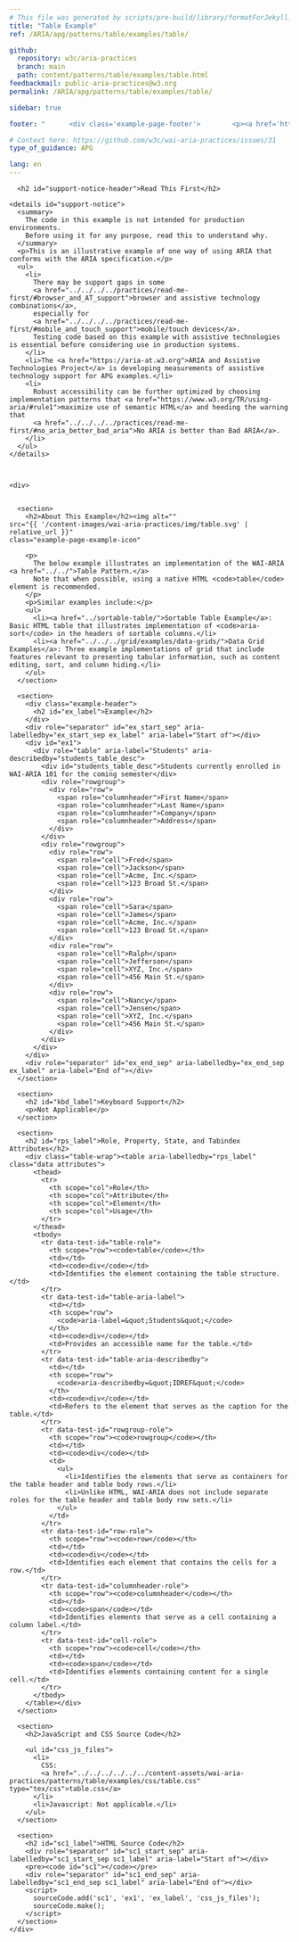 ```yaml
---
# This file was generated by scripts/pre-build/library/formatForJekyll.js
title: "Table Example"
ref: /ARIA/apg/patterns/table/examples/table/

github:
  repository: w3c/aria-practices
  branch: main
  path: content/patterns/table/examples/table.html
feedbackmail: public-aria-practices@w3.org
permalink: /ARIA/apg/patterns/table/examples/table/

sidebar: true

footer: "      <div class='example-page-footer'>        <p><a href='https://github.com/w3c/aria-practices/projects/16'>View issues related to this example</a></p>        <p>Page last updated: 24 October 2023</p>      </div>    "

# Context here: https://github.com/w3c/wai-aria-practices/issues/31
type_of_guidance: APG

lang: en
---
```

<meta charset="utf-8" />
<meta name="viewport" content="width=device-width, initial-scale=1.0" />
<title>Table Example</title>

<script src="../../../../../../content-assets/wai-aria-practices/shared/js/examples.js"></script>
<script src="../../../../../../content-assets/wai-aria-practices/shared/js/highlight.pack.js"></script>
<script src="../../../../../../content-assets/wai-aria-practices/shared/js/app.js"></script>
<script src="../../../../../../content-assets/wai-aria-practices/shared/js/skipto.js"></script>

<link
  href="../../../../../../content-assets/wai-aria-practices/patterns/table/examples/css/table.css"
  rel="stylesheet"
/>


<link 
  rel="stylesheet"
  href="{{ '/content-assets/wai-aria-practices/styles.css' | relative_url }}"
>
<!-- Code highlighting styles -->
<link 
  rel="stylesheet"
  href="{{ '/content-assets/wai-aria-practices/shared/css/github.css' | relative_url }}"
>

<script>
const addBodyClass = undefined;
const enableSidebar = true;
if (addBodyClass) document.body.classList.add(addBodyClass);
if (enableSidebar) document.body.classList.add('has-sidebar');
</script>
    

<script>
    const parentPage = window.location.pathname.match(
      /\/(patterns|practices|about)\//
    )?.[1];
    if (parentPage) {
      const parentHref = 'a[href*="' + parentPage + '"]';
      document.querySelector(parentHref).classList.add('active');
    }
  </script>
<div>

      <h2 id="support-notice-header">Read This First</h2>
      
    <details id="support-notice">
      <summary>
        The code in this example is not intended for production environments.
        Before using it for any purpose, read this to understand why.
      </summary>
      <p>This is an illustrative example of one way of using ARIA that conforms with the ARIA specification.</p>
      <ul>
        <li>
          There may be support gaps in some
          <a href="../../../../practices/read-me-first/#browser_and_AT_support">browser and assistive technology combinations</a>,
          especially for
          <a href="../../../../practices/read-me-first/#mobile_and_touch_support">mobile/touch devices</a>.
          Testing code based on this example with assistive technologies is essential before considering use in production systems.
        </li>
        <li>The <a href="https://aria-at.w3.org">ARIA and Assistive Technologies Project</a> is developing measurements of assistive technology support for APG examples.</li>
        <li>
          Robust accessibility can be further optimized by choosing implementation patterns that <a href="https://www.w3.org/TR/using-aria/#rule1">maximize use of semantic HTML</a> and heeding the warning that
          <a href="../../../../practices/read-me-first/#no_aria_better_bad_aria">No ARIA is better than Bad ARIA</a>.
        </li>
      </ul>
    </details>
  
    
    
    <div>
      

      <section>
        <h2>About This Example</h2><img alt=""
    src="{{ '/content-images/wai-aria-practices/img/table.svg' | relative_url }}"
    class="example-page-example-icon"
  >
        <p>
          The below example illustrates an implementation of the WAI-ARIA <a href="../../">Table Pattern.</a>
          Note that when possible, using a native HTML <code>table</code> element is recommended.
        </p>
        <p>Similar examples include:</p>
        <ul>
          <li><a href="../sortable-table/">Sortable Table Example</a>: Basic HTML table that illustrates implementation of <code>aria-sort</code> in the headers of sortable columns.</li>
          <li><a href="../../../grid/examples/data-grids/">Data Grid Examples</a>: Three example implementations of grid that include features relevant to presenting tabular information, such as content editing, sort, and column hiding.</li>
        </ul>
      </section>

      <section>
        <div class="example-header">
          <h2 id="ex_label">Example</h2>
        </div>
        <div role="separator" id="ex_start_sep" aria-labelledby="ex_start_sep ex_label" aria-label="Start of"></div>
        <div id="ex1">
          <div role="table" aria-label="Students" aria-describedby="students_table_desc">
            <div id="students_table_desc">Students currently enrolled in WAI-ARIA 101 for the coming semester</div>
            <div role="rowgroup">
              <div role="row">
                <span role="columnheader">First Name</span>
                <span role="columnheader">Last Name</span>
                <span role="columnheader">Company</span>
                <span role="columnheader">Address</span>
              </div>
            </div>
            <div role="rowgroup">
              <div role="row">
                <span role="cell">Fred</span>
                <span role="cell">Jackson</span>
                <span role="cell">Acme, Inc.</span>
                <span role="cell">123 Broad St.</span>
              </div>
              <div role="row">
                <span role="cell">Sara</span>
                <span role="cell">James</span>
                <span role="cell">Acme, Inc.</span>
                <span role="cell">123 Broad St.</span>
              </div>
              <div role="row">
                <span role="cell">Ralph</span>
                <span role="cell">Jefferson</span>
                <span role="cell">XYZ, Inc.</span>
                <span role="cell">456 Main St.</span>
              </div>
              <div role="row">
                <span role="cell">Nancy</span>
                <span role="cell">Jensen</span>
                <span role="cell">XYZ, Inc.</span>
                <span role="cell">456 Main St.</span>
              </div>
            </div>
          </div>
        </div>
        <div role="separator" id="ex_end_sep" aria-labelledby="ex_end_sep ex_label" aria-label="End of"></div>
      </section>

      <section>
        <h2 id="kbd_label">Keyboard Support</h2>
        <p>Not Applicable</p>
      </section>

      <section>
        <h2 id="rps_label">Role, Property, State, and Tabindex Attributes</h2>
        <div class="table-wrap"><table aria-labelledby="rps_label" class="data attributes">
          <thead>
            <tr>
              <th scope="col">Role</th>
              <th scope="col">Attribute</th>
              <th scope="col">Element</th>
              <th scope="col">Usage</th>
            </tr>
          </thead>
          <tbody>
            <tr data-test-id="table-role">
              <th scope="row"><code>table</code></th>
              <td></td>
              <td><code>div</code></td>
              <td>Identifies the element containing the table structure.</td>
            </tr>
            <tr data-test-id="table-aria-label">
              <td></td>
              <th scope="row">
                <code>aria-label=&quot;Students&quot;</code>
              </th>
              <td><code>div</code></td>
              <td>Provides an accessible name for the table.</td>
            </tr>
            <tr data-test-id="table-aria-describedby">
              <td></td>
              <th scope="row">
                <code>aria-describedby=&quot;IDREF&quot;</code>
              </th>
              <td><code>div</code></td>
              <td>Refers to the element that serves as the caption for the table.</td>
            </tr>
            <tr data-test-id="rowgroup-role">
              <th scope="row"><code>rowgroup</code></th>
              <td></td>
              <td><code>div</code></td>
              <td>
                <ul>
                  <li>Identifies the elements that serve as containers for the table header and table body rows.</li>
                  <li>Unlike HTML, WAI-ARIA does not include separate roles for the table header and table body row sets.</li>
                </ul>
              </td>
            </tr>
            <tr data-test-id="row-role">
              <th scope="row"><code>row</code></th>
              <td></td>
              <td><code>div</code></td>
              <td>Identifies each element that contains the cells for a row.</td>
            </tr>
            <tr data-test-id="columnheader-role">
              <th scope="row"><code>columnheader</code></th>
              <td></td>
              <td><code>span</code></td>
              <td>Identifies elements that serve as a cell containing a column label.</td>
            </tr>
            <tr data-test-id="cell-role">
              <th scope="row"><code>cell</code></th>
              <td></td>
              <td><code>span</code></td>
              <td>Identifies elements containing content for a single cell.</td>
            </tr>
          </tbody>
        </table></div>
      </section>

      <section>
        <h2>JavaScript and CSS Source Code</h2>
        
        <ul id="css_js_files">
          <li>
            CSS:
            <a href="../../../../../../content-assets/wai-aria-practices/patterns/table/examples/css/table.css" type="tex/css">table.css</a>
          </li>
          <li>Javascript: Not applicable.</li>
        </ul>
      </section>

      <section>
        <h2 id="sc1_label">HTML Source Code</h2>
        <div role="separator" id="sc1_start_sep" aria-labelledby="sc1_start_sep sc1_label" aria-label="Start of"></div>
        <pre><code id="sc1"></code></pre>
        <div role="separator" id="sc1_end_sep" aria-labelledby="sc1_end_sep sc1_label" aria-label="End of"></div>
        <script>
          sourceCode.add('sc1', 'ex1', 'ex_label', 'css_js_files');
          sourceCode.make();
        </script>
      </section>
    </div>
  
</div>
<script 
  src="{{ '/content-assets/wai-aria-practices/shared/js/skipto.js' | relative_url }}"
></script>
